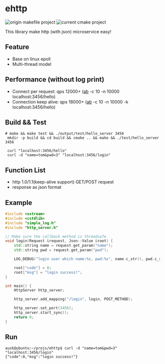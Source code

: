 # ehttp
![origin makefile project](https://github.com/hongliuliao/ehttp)
![current cmake project](https://github.com/ausk/ehttp)

This library make http (with json) microservice easy!

## Feature
* Base on linux epoll
* Multi-thread model

## Performance (without log print)
 * Connect per request: qps 12000+ ([ab](https://github.com/CloudFundoo/ApacheBench-ab) -c 10 -n 10000 localhost:3456/hello)
 * Connection keep alive: qps 18000+ ([ab](https://github.com/CloudFundoo/ApacheBench-ab) -c 10 -n 10000 -k localhost:3456/hello)

## Build && Test
```
# make && make test && ./output/test/hello_server 3456
 mkdir -p build && cd build && cmake .. && make && ./test/hello_server 3456

 curl "localhost:3456/hello"
 curl -d "name=tom&pwd=3" "localhost:3456/login"
```

## Function List
  * http 1.0/1.1(keep-alive support) GET/POST request
  * response as json format

## Example
```c++
#include <sstream>
#include <cstdlib>
#include "simple_log.h"
#include "http_server.h"

// Make sure the callback method is threadsafe
void login(Request &request, Json::Value &root) {
    std::string name = request.get_param("name");
    std::string pwd = request.get_param("pwd");

    LOG_DEBUG("login user which name:%s, pwd:%s", name.c_str(), pwd.c_str());

    root["code"] = 0;
    root["msg"] = "login success!";
}

int main() {
    HttpServer http_server;

    http_server.add_mapping("/login", login, POST_METHOD);

    http_server.set_port(3456);
    http_server.start_sync();
    return 0;
}
```

## Run
```
ausk@ubuntu:~/projs/ehttp$ curl -d "name=tom&pwd=3" "localhost:3456/login"
{"code":0,"msg":"login success!"}
```

